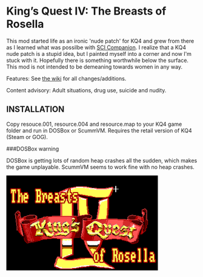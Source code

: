 # King’s Quest IV: The Breasts of Rosella

This mod started life as an ironic 'nude patch' for KQ4 and grew from there as I learned what was possilbe with <a href="http://scicompanion.com">SCI Companion</a>. I realize that a KQ4 nude patch is a stupid idea, but I painted myself into a corner and now I'm stuck with it. Hopefully there is something worthwhile below the surface. This mod is not intended to be demeaning towards women in any way. 

Features: See <a href="https://github.com/Doomlazer/KQIV-TBoR/wiki">the wiki</a> for all changes/additions.

Content advisory: Adult situations, drug use, suicide and nudity.


## INSTALLATION

Copy resouce.001, resource.004 and resource.map to your KQ4 game folder and run in DOSBox or ScummVM. Requires the retail version of KQ4 (Steam or GOG).

###DOSBox warning

DOSBox is getting lots of random heap crashes all the sudden, which makes the game unplayable. ScummVM seems to work fine with no heap crashes.


<img src="TitleCard.png" alt="The Breasts of Rosella intro screen" width="400">
